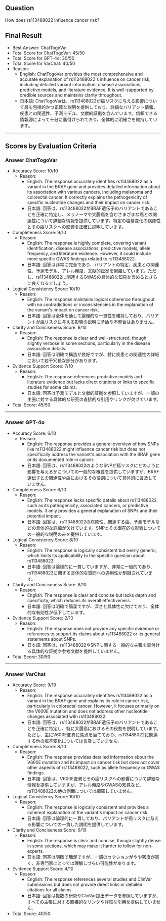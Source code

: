 ## Question

How does rs113488022 influence cancer risk?

## Final Result

- Best Answer: ChatTogoVar
- Total Score for ChatTogoVar: 45/50
- Total Score for GPT-4o: 30/50
- Total Score for VarChat: 40/50
- Reason:
  - English: ChatTogoVar provides the most comprehensive and accurate explanation of rs113488022's influence on cancer risk, including detailed variant information, disease associations, predictive models, and literature evidence. It is well-supported by credible sources and maintains clarity throughout.
  - 日本語: ChatTogoVarは、rs113488022が癌リスクに与える影響について最も包括的かつ正確な説明を提供しており、詳細なバリアント情報、疾患との関連性、予測モデル、文献的証拠を含んでいます。信頼できる情報源によって十分に裏付けられており、全体的に明確さを維持しています。

---

## Scores by Evaluation Criteria

### Answer ChatTogoVar
- Accuracy Score: 10/10
  - Reason: 
    - English: The response accurately identifies rs113488022 as a variant in the BRAF gene and provides detailed information about its association with various cancers, including melanoma and colorectal cancer. It correctly explains the pathogenicity of specific nucleotide changes and their impact on cancer risk.
    - 日本語: 回答は、rs113488022がBRAF遺伝子のバリアントであることを正確に特定し、メラノーマや大腸癌を含むさまざまな癌との関連性について詳細な情報を提供しています。特定の塩基変化の病原性とその癌リスクへの影響を正確に説明しています。
- Completeness Score: 9/10
  - Reason: 
    - English: The response is highly complete, covering variant identification, disease associations, predictive models, allele frequency, and literature evidence. However, it could include more specific GWAS findings related to rs113488022.
    - 日本語: 回答は非常に完全であり、バリアントの特定、疾患との関連性、予測モデル、アレル頻度、文献的証拠を網羅しています。ただし、rs113488022に関連するGWASの具体的な知見を含めるとさらに良くなるでしょう。
- Logical Consistency Score: 10/10
  - Reason: 
    - English: The response maintains logical coherence throughout, with no contradictions or inconsistencies in the explanation of the variant's impact on cancer risk.
    - 日本語: 回答は全体を通して論理的な一貫性を維持しており、バリアントが癌リスクに与える影響の説明に矛盾や不整合はありません。
- Clarity and Conciseness Score: 9/10
  - Reason: 
    - English: The response is clear and well-structured, though slightly verbose in some sections, particularly in the disease association details.
    - 日本語: 回答は明確で構造が良好ですが、特に疾患との関連性の詳細において若干冗長な部分があります。
- Evidence Support Score: 7/10
  - Reason: 
    - English: The response references predictive models and literature evidence but lacks direct citations or links to specific studies for some claims.
    - 日本語: 回答は予測モデルと文献的証拠を参照していますが、一部の主張に対する具体的な研究の直接的な引用やリンクが欠けています。
- Total Score: 45/50

---

### Answer GPT-4o
- Accuracy Score: 6/10
  - Reason: 
    - English: The response provides a general overview of how SNPs like rs113488022 might influence cancer risk but does not specifically address the variant's association with the BRAF gene or its documented role in cancer.
    - 日本語: 回答は、rs113488022のようなSNPが癌リスクにどのように影響を与えるかについての一般的な概要を提供していますが、BRAF遺伝子との関連性や癌におけるその役割について具体的に言及していません。
- Completeness Score: 6/10
  - Reason: 
    - English: The response lacks specific details about rs113488022, such as its pathogenicity, associated cancers, or predictive models. It only provides a general explanation of SNPs and their potential impact.
    - 日本語: 回答は、rs113488022の病原性、関連する癌、予測モデルなどの具体的な詳細が欠けています。SNPとその潜在的な影響についての一般的な説明のみを提供しています。
- Logical Consistency Score: 8/10
  - Reason: 
    - English: The response is logically consistent but overly generic, which limits its applicability to the specific question about rs113488022.
    - 日本語: 回答は論理的に一貫していますが、非常に一般的であり、rs113488022に関する具体的な質問への適用性が制限されています。
- Clarity and Conciseness Score: 8/10
  - Reason: 
    - English: The response is clear and concise but lacks depth and specificity, which reduces its overall effectiveness.
    - 日本語: 回答は明確で簡潔ですが、深さと具体性に欠けており、全体的な有効性が低下しています。
- Evidence Support Score: 2/10
  - Reason: 
    - English: The response does not provide any specific evidence or references to support its claims about rs113488022 or its general statements about SNPs.
    - 日本語: 回答は、rs113488022やSNPに関する一般的な主張を裏付ける具体的な証拠や参考文献を提供していません。
- Total Score: 30/50

---

### Answer VarChat
- Accuracy Score: 9/10
  - Reason: 
    - English: The response accurately identifies rs113488022 as a variant in the BRAF gene and explains its role in cancer risk, particularly in colorectal cancer. However, it focuses primarily on the V600E mutation and does not address other nucleotide changes associated with rs113488022.
    - 日本語: 回答は、rs113488022がBRAF遺伝子のバリアントであることを正確に特定し、特に大腸癌におけるその役割を説明しています。ただし、主にV600E変異に焦点を当てており、rs113488022に関連する他の塩基変化については言及していません。
- Completeness Score: 8/10
  - Reason: 
    - English: The response provides detailed information about the V600E mutation and its impact on cancer risk but does not cover other aspects of rs113488022, such as allele frequency or GWAS findings.
    - 日本語: 回答は、V600E変異とその癌リスクへの影響について詳細な情報を提供していますが、アレル頻度やGWASの知見など、rs113488022の他の側面については網羅していません。
- Logical Consistency Score: 10/10
  - Reason: 
    - English: The response is logically consistent and provides a coherent explanation of the variant's impact on cancer risk.
    - 日本語: 回答は論理的に一貫しており、バリアントが癌リスクに与える影響についての一貫した説明を提供しています。
- Clarity and Conciseness Score: 9/10
  - Reason: 
    - English: The response is clear and concise, though slightly dense in some sections, which may make it harder to follow for non-experts.
    - 日本語: 回答は明確で簡潔ですが、一部のセクションがやや密度が高く、非専門家にとっては理解しづらい可能性があります。
- Evidence Support Score: 4/10
  - Reason: 
    - English: The response references several studies and ClinVar submissions but does not provide direct links or detailed citations for all claims.
    - 日本語: 回答は複数の研究やClinVar提出データを参照していますが、すべての主張に対する直接的なリンクや詳細な引用を提供していません。
- Total Score: 40/50